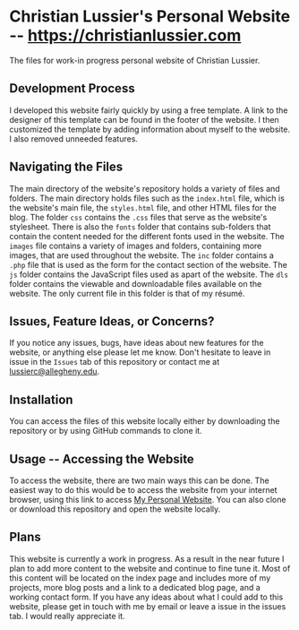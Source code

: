 # Christian Lussier's Personal Website -- https://christianlussier.com
The files for work-in progress personal website of Christian Lussier.

## Development Process
I developed this website fairly quickly by using a free template. A link to the designer of this template can be found in the footer of the website. I then customized the template by adding information about myself to the website. I also removed unneeded features.

## Navigating the Files
The main directory of the website's repository holds a variety of files and folders. The main directory holds files such as the `index.html` file, which is the website's main file, the `styles.html` file, and other HTML files for the blog. The folder `css` contains the `.css` files that serve as the website's stylesheet. There is also the `fonts` folder that contains sub-folders that contain the content needed for the different fonts used in the website. The `images` file contains a variety of images and folders, containing more images, that are used throughout the website. The `inc` folder contains a `.php` file that is used as the form for the contact section of the website. The `js` folder contains the JavaScript files used as apart of the website. The `dls` folder contains the viewable and downloadable files available on the website. The only current file in this folder is that of my résumé.

## Issues, Feature Ideas, or Concerns?
If you notice any issues, bugs, have ideas about new features for the website, or anything else please let me know. Don't hesitate to leave in issue in the `Issues` tab of this repository or contact me at lussierc@allegheny.edu.

## Installation
You can access the files of this website locally either by downloading the repository or by using GitHub commands to clone it.

## Usage -- Accessing the Website
To access the website, there are two main ways this can be done. The easiest way to do this would be to access the website from your internet browser, using this link to access [My Personal Website](https://christianlussier.com). You can also clone or download this repository and open the website locally.

## Plans
This website is currently a work in progress. As a result in the near future I plan to add more content to the website and continue to fine tune it. Most of this content will be located on the index page and includes more of my projects, more blog posts and a link to a dedicated blog page, and a working contact form. If you have any ideas about what I could add to this website, please get in touch with me by email or leave a issue in the issues tab. I would really appreciate it.
